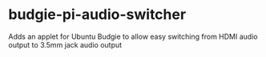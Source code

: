 # budgie-pi-audio-switcher

Adds an applet for Ubuntu Budgie to allow easy switching from HDMI audio output to 3.5mm jack audio output
